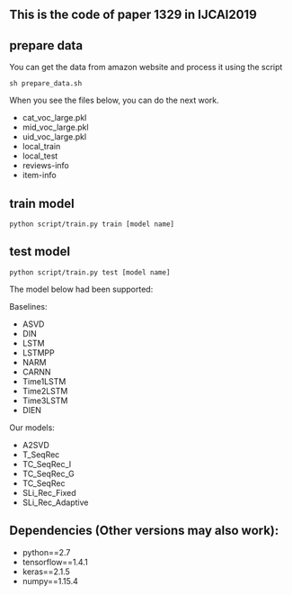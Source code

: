 ## This is the code of paper 1329 in IJCAI2019

## prepare data
You can get the data from amazon website and process it using the script
```
sh prepare_data.sh
```
When you see the files below, you can do the next work. 
- cat_voc_large.pkl 
- mid_voc_large.pkl 
- uid_voc_large.pkl 
- local_train 
- local_test
- reviews-info
- item-info

## train model
```
python script/train.py train [model name] 
```

## test model
```
python script/train.py test [model name] 
```

The model below had been supported: 

Baselines:
- ASVD
- DIN
- LSTM
- LSTMPP
- NARM
- CARNN
- Time1LSTM
- Time2LSTM
- Time3LSTM
- DIEN

Our models:
- A2SVD
- T_SeqRec
- TC_SeqRec_I
- TC_SeqRec_G
- TC_SeqRec
- SLi_Rec_Fixed
- SLi_Rec_Adaptive

## Dependencies (Other versions may also work):
- python==2.7
- tensorflow==1.4.1
- keras==2.1.5
- numpy==1.15.4
